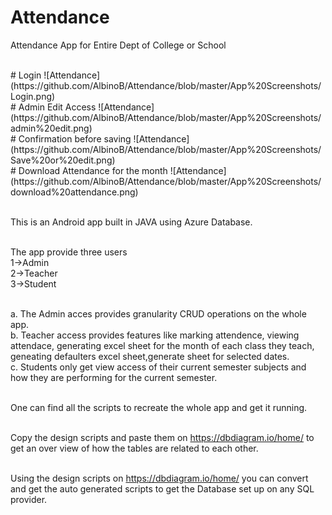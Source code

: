 # Attendance
Attendance App for Entire Dept of College or School

<br/>
# Login
![Attendance](https://github.com/AlbinoB/Attendance/blob/master/App%20Screenshots/Login.png)
<br/>
# Admin Edit Access 
![Attendance](https://github.com/AlbinoB/Attendance/blob/master/App%20Screenshots/admin%20edit.png)
<br/>
# Confirmation before saving
![Attendance](https://github.com/AlbinoB/Attendance/blob/master/App%20Screenshots/Save%20or%20edit.png)
<br/>
# Download Attendance for the month
![Attendance](https://github.com/AlbinoB/Attendance/blob/master/App%20Screenshots/download%20attendance.png)

<br/>

<br/>This is an Android app built in JAVA using Azure Database.

<br/> The app provide three users 
<br/> 1->Admin
<br/> 2->Teacher
<br/> 3->Student

<br/>a. The Admin acces provides granularity CRUD operations on the whole app.
<br/>b. Teacher access provides features like marking attendence, viewing attendace, generating excel sheet for the month of each class they teach, geneating defaulters excel sheet,generate sheet for selected dates.
<br/>c. Students only get view access of their current semester subjects and how they are performing for the current semester.

<br/>One can find all the scripts to recreate the whole app and get it running.

<br/>Copy the design scripts and paste them on https://dbdiagram.io/home/ to get an over view of how the tables are related to each other.

<br/>Using the design scripts on https://dbdiagram.io/home/ you can convert and get the auto generated scripts to get the Database set up on any SQL provider.

